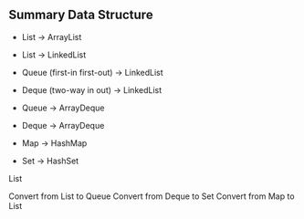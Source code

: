 ## Summary Data Structure

- List -> ArrayList
- List -> LinkedList
- Queue (first-in first-out) -> LinkedList
- Deque (two-way in out) -> LinkedList
- Queue -> ArrayDeque
- Deque -> ArrayDeque

- Map -> HashMap
- Set -> HashSet

List<Customer>

Convert from List to Queue
Convert from Deque to Set
Convert from Map to List

